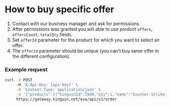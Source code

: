 # How to buy specific offer

1. Contact with our business manager and ask for permissions.
2. After permissions was granted you will able to use product `offers`, `offersCount`, `totalQty` fields.
3. Set `offerId` parameter for the product for which you want to select an offer.
4. The `offerId` parameter should be unique (you can't buy same offer in the different configuration).

### Example request

```bash
curl -X POST
     -H 'X-Api-Key: [api-key]' \
     -H 'Content-Type: application/json' \
     -d '{"products":[{"kinguinId":1949,"qty":1,"name":"Counter-Strike: Source Steam CD Key","price":5.79,"offerId":"5f7efe3b369b4a0001c5b46f"}]}' \
     https://gateway.kinguin.net/esa/api/v1/order
```
